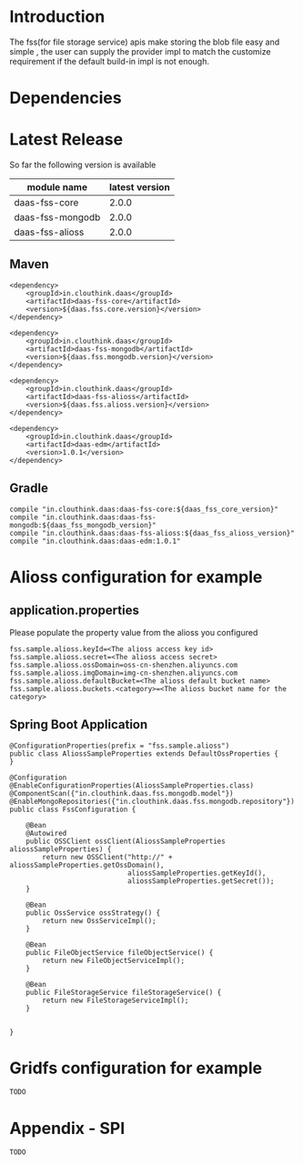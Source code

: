 # Introduction

The fss(for file storage service) apis make storing the blob file easy and simple , 
the user can supply the provider impl to match the customize requirement if the default build-in impl is not enough.

# Dependencies

# Latest Release

So far the following version is available 

module name | latest version
------|------
daas-fss-core | 2.0.0
daas-fss-mongodb| 2.0.0
daas-fss-alioss| 2.0.0

## Maven

    <dependency>
        <groupId>in.clouthink.daas</groupId>
        <artifactId>daas-fss-core</artifactId>
        <version>${daas.fss.core.version}</version>
    </dependency>

    <dependency>
        <groupId>in.clouthink.daas</groupId>
        <artifactId>daas-fss-mongodb</artifactId>
        <version>${daas.fss.mongodb.version}</version>
    </dependency>
    
    <dependency>
        <groupId>in.clouthink.daas</groupId>
        <artifactId>daas-fss-alioss</artifactId>
        <version>${daas.fss.alioss.version}</version>
    </dependency>
    
    <dependency>
        <groupId>in.clouthink.daas</groupId>
        <artifactId>daas-edm</artifactId>
        <version>1.0.1</version>
    </dependency>

## Gradle

    compile "in.clouthink.daas:daas-fss-core:${daas_fss_core_version}"
    compile "in.clouthink.daas:daas-fss-mongodb:${daas_fss_mongodb_version}"
    compile "in.clouthink.daas:daas-fss-alioss:${daas_fss_alioss_version}"
    compile "in.clouthink.daas:daas-edm:1.0.1"

# Alioss configuration for example

## application.properties

Please populate the property value from the alioss you configured 

    fss.sample.alioss.keyId=<The alioss access key id>
    fss.sample.alioss.secret=<The alioss access secret>
    fss.sample.alioss.ossDomain=oss-cn-shenzhen.aliyuncs.com
    fss.sample.alioss.imgDomain=img-cn-shenzhen.aliyuncs.com
    fss.sample.alioss.defaultBucket=<The alioss default bucket name>
    fss.sample.alioss.buckets.<category>=<The alioss bucket name for the category>

## Spring Boot Application

    @ConfigurationProperties(prefix = "fss.sample.alioss")
    public class AliossSampleProperties extends DefaultOssProperties {
    }
    
    @Configuration
    @EnableConfigurationProperties(AliossSampleProperties.class)
    @ComponentScan({"in.clouthink.daas.fss.mongodb.model"})
    @EnableMongoRepositories({"in.clouthink.daas.fss.mongodb.repository"})
    public class FssConfiguration {
    
    	@Bean
    	@Autowired
    	public OSSClient ossClient(AliossSampleProperties aliossSampleProperties) {
    		return new OSSClient("http://" + aliossSampleProperties.getOssDomain(),
    							 aliossSampleProperties.getKeyId(),
    							 aliossSampleProperties.getSecret());
    	}
    
    	@Bean
    	public OssService ossStrategy() {
    		return new OssServiceImpl();
    	}
    
    	@Bean
    	public FileObjectService fileObjectService() {
    		return new FileObjectServiceImpl();
    	}
    
    	@Bean
    	public FileStorageService fileStorageService() {
    		return new FileStorageServiceImpl();
    	}
    
    
    }

# Gridfs configuration for example

`TODO`

# Appendix - SPI

`TODO`
